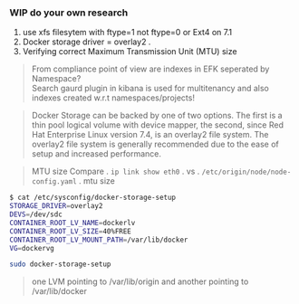 ### WIP  do your own research

1. use xfs filesytem with ftype=1 not ftype=0
    or  Ext4 on 7.1
2. Docker storage driver = overlay2 .   
3. Verifying correct Maximum Transmission Unit (MTU) size





















> From compliance point of view are indexes in EFK seperated by Namespace?   
Search gaurd plugin in kibana is used for multitenancy and also indexes created w.r.t namespaces/projects!





> Docker Storage can be backed by one of two options. The first is a thin pool logical volume with device mapper, the second, since Red Hat Enterprise Linux version 7.4, is an overlay2 file system. The overlay2 file system is generally recommended due to the ease of setup and increased performance.

> MTU size 
Compare . `ip link show eth0` .  vs . `/etc/origin/node/node-config.yaml` .  mtu size


```sh
$ cat /etc/sysconfig/docker-storage-setup
STORAGE_DRIVER=overlay2
DEVS=/dev/sdc
CONTAINER_ROOT_LV_NAME=dockerlv
CONTAINER_ROOT_LV_SIZE=40%FREE
CONTAINER_ROOT_LV_MOUNT_PATH=/var/lib/docker
VG=dockervg
```

```sh
sudo docker-storage-setup
```

>  one LVM pointing to /var/lib/origin and another pointing to  /var/lib/docker


